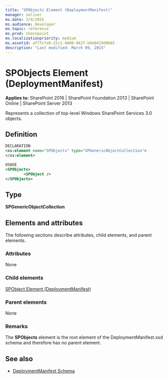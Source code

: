 ```yaml
---
title: "SPObjects Element (DeploymentManifest)"
manager: soliver
ms.date: 3/9/2015
ms.audience: Developer
ms.topic: reference
ms.prod: sharepoint
ms.localizationpriority: medium
ms.assetid: af7fcfa9-22c1-4600-942f-b9a0419d0b65
description: "Last modified: March 09, 2015"
---
```


# SPObjects Element (DeploymentManifest)

**Applies to:** SharePoint 2016 | SharePoint Foundation 2013 | SharePoint Online | SharePoint Server 2013 
  
Represents a collection of top-level Windows SharePoint Services 3.0 objects.

## Definition

```XML
DECLARATION
<xs:element name="SPObjects" type="SPGenericObjectCollection">
</xs:element>

USAGE
<SPObjects>
        <SPObject />
</SPObjects>

```

## Type

**SPGenericObjectCollection**
  
## Elements and attributes

The following sections describe attributes, child elements, and parent elements.

### Attributes

None
   
### Child elements

[SPObject Element (DeploymentManifest)](spobject-element-deploymentmanifest.md)
   
### Parent elements

None
   
### Remarks

The **SPObjects** element is the root element of the DeploymentManifest.xsd schema and therefore has no parent element. 
  
## See also

- [DeploymentManifest Schema](deploymentmanifest-schema.md)

